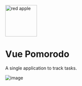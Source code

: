 <p align="left"><img alt="red apple" src="https://github.com/user-attachments/assets/598f9082-ffde-49a0-9a51-e9cb6c0fe2e6" width="100" /></p>

# Vue Pomorodo
A single application to track tasks.

![image](https://github.com/user-attachments/assets/2671224d-24c8-4743-8c5d-f672ae4fc9e4)
